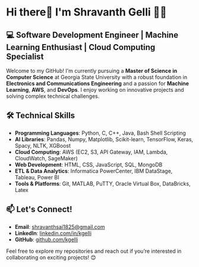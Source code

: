 # Hi there👋 I'm Shravanth Gelli 👨‍💻

## 💻 Software Development Engineer | Machine Learning Enthusiast | Cloud Computing Specialist

Welcome to my GitHub! I'm currently pursuing a **Master of Science in Computer Science** at Georgia State University with a robust foundation in **Electronics and Communications Engineering** and a passion for **Machine Learning**, **AWS**, and **DevOps**. I enjoy working on innovative projects and solving complex technical challenges.

## 🛠️ Technical Skills

- **Programming Languages**: Python, C, C++, Java, Bash Shell Scripting
- **AI Libraries**: Pandas, Numpy, Matplotlib, Scikit-learn, TensorFlow, Keras, Spacy, NLTK, XGBoost
- **Cloud Computing**: AWS (EC2, S3, API Gateway, IAM, Lambda, CloudWatch, SageMaker)
- **Web Development**: HTML, CSS, JavaScript, SQL, MongoDB
- **ETL & Data Analytics**: Informatica PowerCenter, IBM DataStage, Tableau, Power BI
- **Tools & Platforms**: Git, MATLAB, PuTTY, Oracle Virtual Box, DataBricks, Latex

## 📫 Let's Connect!

- **Email**: [shravanthsai1825@gmail.com](mailto:shravanthsai1825@gmail.com)
- **LinkedIn**: [linkedin.com/in/kgelli](https://linkedin.com/in/kgelli)
- **GitHub**: [github.com/kgelli](https://github.com/kgelli)

Feel free to explore my repositories and reach out if you’re interested in collaborating on exciting projects! 😊




<!--
**kgelli/kgelli** is a ✨ _special_ ✨ repository because its `README.md` (this file) appears on your GitHub profile.

Here are some ideas to get you started:

- 🔭 I’m currently working on ...
- 🌱 I’m currently learning ...
- 👯 I’m looking to collaborate on ...
- 🤔 I’m looking for help with ...
- 💬 Ask me about ...
- 📫 How to reach me: ...
- 😄 Pronouns: ...
- ⚡ Fun fact: ...
-->

